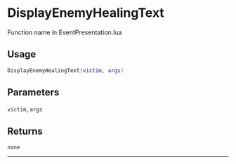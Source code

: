 # DisplayEnemyHealingText
Function name in EventPresentation.lua
## Usage
```lua
DisplayEnemyHealingText(victim, args)
```
## Parameters
`victim`, `args`
## Returns
`none`

---
